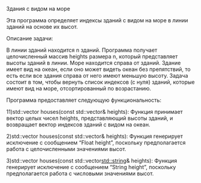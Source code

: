 Здания с видом на море

Эта программа определяет индексы зданий с видом на море в линии зданий на основе их высот.



Описание задачи:

В линии зданий находится n зданий. Программа получает целочисленный массив heights размера n, который представляет высоты зданий в линии. Море находится справа от зданий. Здание имеет вид на океан, если оно может видеть океан без препятствий, то есть если все здания справа от него имеют меньшую высоту. Задача состоит в том, чтобы вернуть список индексов (с нуля) зданий, которые имеют вид на море, отсортированный по возрастанию.




Программа предоставляет следующую функциональность:


11)std::vector<int> houses(const std::vector<int>& heights): Функция принимает вектор целых чисел heights, представляющий высоты зданий, и возвращает вектор индексов зданий с видом на океан.

2)std::vector<int> houses(const std::vector<float>& heights): Функция генерирует исключение с сообщением “Float height”, поскольку предполагается работа с целочисленными значениями высот.

3)std::vector<int> houses(const std::vector<std::string>& heights): Функция генерирует исключение с сообщением “String height”, поскольку предполагается работа с числовыми значениями высот.

